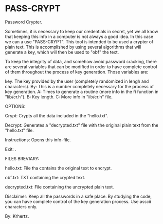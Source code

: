# PASS-CRYPT
Password Crypter.

Sometimes, it is necessary to keep our credentials in secret, yet we all know that keeping this info in a 
computer is not always a good idea. In this case we can a use "PASS-CRYPT". This tool is intended to be used a 
crypter of plain text. This is accomplished by using several algorithms that will generate a key, which 
will then be used to "obf" the text.

To keep the integrity of data, and somehow avoid password cracking, there are several variables that can be
modified in order to have complete control of them throughout the process of key generation. Those variables are:

key:	The key provided by the user (completely randomized in lengh and characters).
By:	This is a number completely necessary for the process of key generation.
A:	Times to generate a routine (more info in the fi function in "lib/cr.h"). 
B: 	Key length.
C:	More info in "lib/cr.h" file.
    

OPTIONS:

Crypt:   	Crypts all the data included in the "hello.txt".

Decrypt: 	Generates a "decrypted.txt" file with the original plain text from the "hello.txt" file.

Instructions:	Opens this info-file.

Exit:		.

FILES BREVIARY:

hello.txt:	File tha contains the original text to encrypt.

obf.txt:	TXT containing the crypted text.

decrypted.txt:	File containing the uncrypted plain text.
 
Disclaimer: Keep all the passwords in a safe place. By studying the code, you can have complete control of the
             key generation process. Use asscii characters only.

By: Krhertz.
